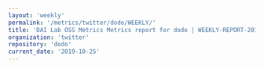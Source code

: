 ```yaml
---
layout: 'weekly'
permalink: '/metrics/twitter/dodo/WEEKLY/'
title: 'DAI Lab OSS Metrics Metrics report for dodo | WEEKLY-REPORT-2019-10-25'
organization: 'twitter'
repository: 'dodo'
current_date: '2019-10-25'
---
```

